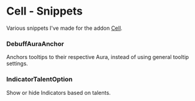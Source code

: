 # Cell - Snippets

Various snippets I've made for the addon [Cell](https://www.curseforge.com/wow/addons/cell).

### DebuffAuraAnchor

Anchors tooltips to their respective Aura, instead of using general tooltip settings.

### IndicatorTalentOption

Show or hide Indicators based on talents.
